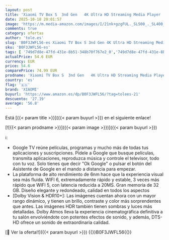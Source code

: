 ```yaml
---
layout: post
title: 'Xiaomi TV Box S  3nd Gen   4K Ultra HD Streaming Media Player  2GB RAM  32GB Memoria Smart TV Box  Soporta Google TV  Dolby Vision  HDR10+  Dolby Atmos  DTS-X  Wireless Projection  WiFi 6  Negro'
date: 2025-10-18 20:01:57
image: 'https://m.media-amazon.com/images/I/21nk+gzgFUL._SL500_._SL400_.jpg'
comments: true
category: ofertas
author: 'tole.es'
slug: 'B0F3JWFL56-es Xiaomi TV Box S 3nd Gen 4K Ultra HD Streaming Media Player...'
sku: 'B0F3JWFL56-es'
tags: [ '749d7d8e-47fd-431e-8b51-348b70f767e2_0','749d7d8e-47fd-431e-8b51-348b70f767e2_8501','Arborist Merchandising Root','CML-Tech','Clientes de streaming','Dispositivos para el streaming','Electrónica','Equipos de audio y Hi-Fi','Gaming & Entertainment','Self Service','Special Features Stores','smart','tv','xiaomi','🇪🇸', ]
actualPrice: 54.6 EUR
currency: EUR
price: 54.6
comparePrice: 74.99 EUR
prodname: 'Xiaomi TV Box S  3nd Gen   4K Ultra HD Streaming Media Player  2GB RAM  32GB Memoria Smart TV Box  Soporta Google TV  Dolby Vision  HDR10+  Dolby Atmos  DTS-X  Wireless Projection  WiFi 6  Negro'
country: 'es'
flag: '🇪🇸'
brand: 'XIAOMI'
buyurl: 'https://www.amazon.es/dp/B0F3JWFL56/?tag=tolees-21'
descuento: '27.19'
average: '56.8'
---
```


Está [{{< param title >}}]({{< param buyurl >}}) en el siguiente enlace!

[![{{< param prodname >}}]({{< param image >}})]({{< param buyurl >}})

ℹ️:

- Google TV reúne películas, programas y mucho más de todas tus aplicaciones y suscripciones. Pídele a Google que busque películas, transmita aplicaciones, reproduzca música y controle el televisor, todo con tu voz. Solo tienes que decir "Ok Google" o pulsar el botón del Asistente de Google en el mando a distancia para empezar.
- La plataforma de alto rendimiento de 6nm hace que la experiencia visual sea más fluida. WIFI 6, extremadamente rápido y estable, 3 veces más rápido que WIFI 5, con latencia reducida a 20MS. Gran memoria de 32 GB. Diseño elegante y redondeado, calidad en todos los aspectos
- [Dolby Vision & HDR10+]: Las imágenes cuentan ahora con un mayor rango dinámico, y tienen un brillo, contraste y color más sorprendentes que antes. Las imágenes HDR también tienen sombras y luces más detalladas. Dolby Atmos lleva la experiencia cinematográfica definitiva a tu salón envolviéndote con potentes efectos de sonido, y además, DTS-HD ofrece un sonido de extraordinaria calidad.

[🛒 Ver la oferta!!]({{< param buyurl >}})
{{<world>}}B0F3JWFL56{{</world>}}
